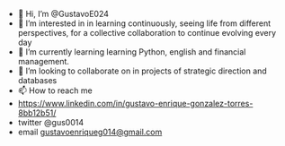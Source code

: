 - 👋 Hi, I’m @GustavoE024
- 👀 I’m interested in in learning continuously, seeing life from different perspectives, for a collective collaboration to continue evolving every day
- 🌱 I’m currently learning learning Python, english and financial management.
- 💞️ I’m looking to collaborate on in projects of strategic direction and databases
- 📫 How to reach me 
- https://www.linkedin.com/in/gustavo-enrique-gonzalez-torres-8bb12b51/
- twitter @gus0014
- email gustavoenriqueg014@gmail.com

<!---
GustavoE024/GustavoE024 is a ✨ special ✨ repository because its `README.md` (this file) appears on your GitHub profile.
You can click the Preview link to take a look at your changes.
--->
